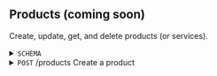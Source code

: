Products (coming soon)
-----------
Create, update, get, and delete products (or services). 

<details>
  <summary><code>SCHEMA</code></summary>
  <br />
  
  Key | Description | Required | Type | Default | Valid Values 
  --- | --- | --- | --- | --- | ---
  <code>name</code> | The product name. | Y | String (Max Length 100) | - | -
  
  
</details>

<details>
  <summary><code>POST</code> /products Create a product</summary>

  
  
</details>
